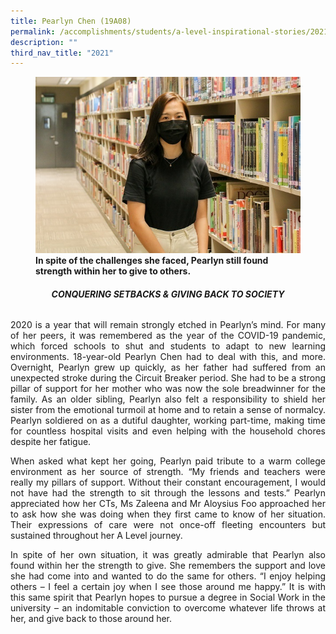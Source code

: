 ```yaml
---
title: Pearlyn Chen (19A08)
permalink: /accomplishments/students/a-level-inspirational-stories/2021/pearlyn/
description: ""
third_nav_title: "2021"
---
```

<figure>
<img src="/images/Perlyn%20Chen.jpg">
<figcaption><strong>In spite of the challenges she faced, Pearlyn still found strength within her to give to others.</strong></figcaption>
</figure>

<div align=justify>

<center><h6><strong>CONQUERING SETBACKS & GIVING BACK TO SOCIETY</strong></h6></center>
	
<p>
2020 is a year that will remain strongly etched in Pearlyn’s mind. For many of her peers, it was remembered as the year of the COVID-19 pandemic, which forced schools to shut and students to adapt to new learning environments. 18-year-old Pearlyn Chen had to deal with this, and more. Overnight, Pearlyn grew up quickly, as her father had suffered from an unexpected stroke during the Circuit Breaker period. She had to be a strong pillar of support for her mother who was now the sole breadwinner for the family. As an older sibling, Pearlyn also felt a responsibility to shield her sister from the emotional turmoil at home and to retain a sense of normalcy. Pearlyn soldiered on as a dutiful daughter, working part-time, making time for countless hospital visits and even helping with the household chores despite her fatigue.</p>

<p>
When asked what kept her going, Pearlyn paid tribute to a warm college environment as her source of strength. “My friends and teachers were really my pillars of support. Without their constant encouragement, I would not have had the strength to sit through the lessons and tests.” Pearlyn appreciated how her CTs, Ms Zaleena and Mr Aloysius Foo approached her to ask how she was doing when they first came to know of her situation. Their expressions of care were not once-off fleeting encounters but sustained throughout her A Level journey.</p>

<p>
In spite of her own situation, it was greatly admirable that Pearlyn also found within her the strength to give. She remembers the support and love she had come into and wanted to do the same for others. “I enjoy helping others – I feel a certain joy when I see those around me happy.” It is with this same spirit that Pearlyn hopes to pursue a degree in Social Work in the university – an indomitable conviction to overcome whatever life throws at her, and give back to those around her.</p>